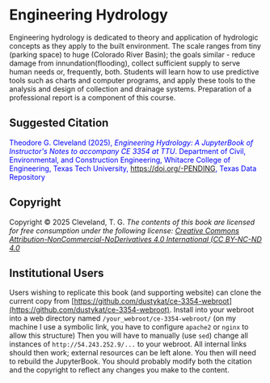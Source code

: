 # Engineering Hydrology

Engineering hydrology is dedicated to theory and application of hydrologic concepts as they apply to the built environment.  The scale ranges from tiny (parking space) to huge (Colorado River Basin); the goals similar - reduce damage from innundation(flooding), collect sufficient supply to serve human needs or, frequently, both.  Students will learn how to use predictive tools such as charts and computer programs, and apply these tools to the analysis and design of collection and drainage systems. Preparation of a professional report is a component of this course. 

## Suggested Citation
<font color=blue>Theodore G. Cleveland (2025), *Engineering Hydrology: A JupyterBook of Instructor's Notes to accompany CE 3354 at TTU*. Department of Civil, Environmental, and Construction Engineering, Whitacre College of Engineering, Texas Tech University, https://doi.org/-PENDING, Texas Data Repository </font>

## Copyright

Copyright © 2025 Cleveland, T. G. *The contents of this book are licensed for free consumption under the following license: [Creative Commons Attribution-NonCommercial-NoDerivatives 4.0 International (CC BY-NC-ND 4.0](https://creativecommons.org/licenses/by-nc-nd/4.0/)* 

## Institutional Users

Users wishing to replicate this book (and supporting website) can clone the current copy from [https://github.com/dustykat/ce-3354-webroot](https://github.com/dustykat/ce-3354-webroot).  Install into your webroot into a web directory named `/your_webroot/ce-3354-webroot/` (on my machine I use a symbolic link, you have to configure `apache2` or `nginx` to allow this structure) Then you will have to manually (use `sed`) change all instances of `http://54.243.252.9/...` to your webroot.  All internal links should then work; external resources can be left alone.  You then will need to rebuild the JupyterBook.  You should probably modify both the citation and the copyright to reflect any changes you make to the content.
